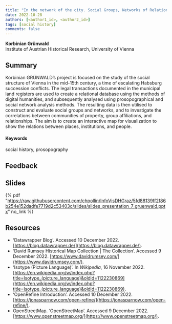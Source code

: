 ```yaml
---
title: "In the network of the city. Social Groups, Networks of Relations and Interactions in Late Medieval Vienna (1448-1466)" 
date: 2022-10-28
authors: [<author1_id>, <author2_id>]
tags: [social history]
comments: false
---
```


**Korbinian Grünwald**\
Institute of Austrian Historical Research, University of Vienna

## Summary

Korbinian GRÜNWALD’s project is focused on the study of the social structure of Vienna in the mid-15th century, a time of escalating Habsburg succession conflicts. The legal transactions documented in the municipal land registers are used to create a relational database using the methods of digital humanities, and subsequently analysed using prosopographical and social network analysis methods. The resulting data is then utilised to construct and evaluate social groups and networks, and to investigate the correlations between communities of property, group affiliations, and relationships. The aim is to create an interactive map for visualization to show the relations between places, institutions, and people.

#### Keywords

social history, prosopography

## Feedback

## Slides

{% pdf "https://raw.githubusercontent.com/chpollin/InfoVisDHGraz/5fd88139ff2f86b254e152dadfe7719d2c53403c/slides/slides_presentation_7_gruenwald.pptx" no_link %}

## Resources

* ‘Datawrapper Blog’. Accessed 10 December 2022. [https://blog.datawrapper.de/](https://blog.datawrapper.de/).
* ‘David Rumsey Historical Map Collection | The Collection’. Accessed 9 December 2022. [https://www.davidrumsey.com/](https://www.davidrumsey.com/).
* ‘Isotype (Picture Language)’. In _Wikipedia_, 16 November 2022. [https://en.wikipedia.org/w/index.php?title=Isotype_(picture_language)&oldid=1122230869](https://en.wikipedia.org/w/index.php?title=Isotype_(picture_language)&oldid=1122230869).
* ‘OpenRefine Introduction’. Accessed 10 December 2022. [https://jonasparnow.com/open-refine/](https://jonasparnow.com/open-refine/).
* OpenStreetMap. ‘OpenStreetMap’. Accessed 9 December 2022. [https://www.openstreetmap.org/](https://www.openstreetmap.org/).